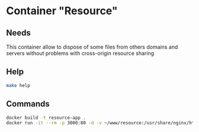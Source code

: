 # Container "Resource"

## Needs

This container allow to dispose of some files from others domains and servers without problems with cross-origin resource sharing

## Help

```sh
make help
```

## Commands

```sh
docker build -t resource-app .
docker run -it --rm -p 3000:80 -d -v ~/www/resource:/usr/share/nginx/html/ --name run-resource-app resource-app
```
